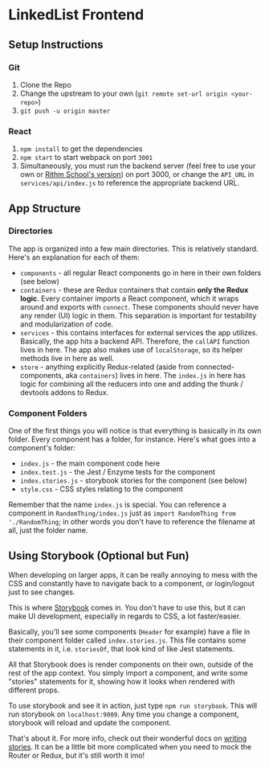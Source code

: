 # LinkedList Frontend

## Setup Instructions

### Git

1.  Clone the Repo
1.  Change the upstream to your own (`git remote set-url origin <your-repo>`)
1.  `git push -u origin master`

### React

1.  `npm install` to get the dependencies
1.  `npm start` to start webpack on port `3001`
1.  Simultaneously, you must run the backend server (feel free to use your own or [Rithm School's version](https://github.com/rithmschool/LinkedList/tree/master/solution/backend)) on port 3000, or change the `API_URL` in `services/api/index.js` to reference the appropriate backend URL.

## App Structure

### Directories

The app is organized into a few main directories. This is relatively standard. Here's an explanation for each of them:

- `components` - all regular React components go in here in their own folders (see below)
- `containers` - these are Redux containers that contain **only the Redux logic**. Every container imports a React component, which it wraps around and exports with `connect`. These components should never have any render (UI) logic in them. This separation is important for testability and modularization of code.
- `services` - this contains interfaces for external services the app utilizes. Basically, the app hits a backend API. Therefore, the `callAPI` function lives in here. The app also makes use of `localStorage`, so its helper methods live in here as well.
- `store` - anything explicitly Redux-related (aside from connected-components, aka `containers`) lives in here. The `index.js` in here has logic for combining all the reducers into one and adding the thunk / devtools addons to Redux.

### Component Folders

One of the first things you will notice is that everything is basically in its own folder. Every component has a folder, for instance. Here's what goes into a component's folder:

- `index.js` - the main component code here
- `index.test.js` - the Jest / Enzyme tests for the component
- `index.stories.js` - storybook stories for the component (see below)
- `style.css` - CSS styles relating to the component

Remember that the name `index.js` is special. You can reference a component in `RandomThing/index.js` just as `import RandomThing from './RandomThing`; in other words you don't have to reference the filename at all, just the folder name.

## Using Storybook (Optional but Fun)

When developing on larger apps, it can be really annoying to mess with the CSS and constantly have to navigate back to a component, or login/logout just to see changes.

This is where [Storybook](https://storybook.js.org/) comes in. You don't have to use this, but it can make UI development, especially in regards to CSS, a lot faster/easier.

Basically, you'll see some components (`Header` for example) have a file in their component folder called `index.stories.js`. This file contains some statements in it, i.e. `storiesOf`, that look kind of like Jest statements.

All that Storybook does is render components on their own, outside of the rest of the app context. You simply import a component, and write some "stories" statements for it, showing how it looks when rendered with different props.

To use storybook and see it in action, just type `npm run storybook`. This will run storybook on `localhost:9009`. Any time you change a component, storybook will reload and update the component.

That's about it. For more info, check out their wonderful docs on [writing stories](https://storybook.js.org/basics/writing-stories/). It can be a little bit more complicated when you need to mock the Router or Redux, but it's still worth it imo!
